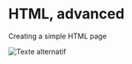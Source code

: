 # HTML, advanced
Creating a simple HTML page

![Texte alternatif]([image.png](https://s3.eu-west-3.amazonaws.com/hbtn.intranet/uploads/medias/2021/4/97c8976d2ff5ff1871d7a0815b72773379df6acb.jpg?X-Amz-Algorithm=AWS4-HMAC-SHA256&X-Amz-Credential=AKIA4MYA5JM5DUTZGMZG%2F20231204%2Feu-west-3%2Fs3%2Faws4_request&X-Amz-Date=20231204T134208Z&X-Amz-Expires=86400&X-Amz-SignedHeaders=host&X-Amz-Signature=d7d9baf6eae7c10f18fe33cb7777a646b731249347146b5623d06b5006b5774c)https://s3.eu-west-3.amazonaws.com/hbtn.intranet/uploads/medias/2021/4/97c8976d2ff5ff1871d7a0815b72773379df6acb.jpg?X-Amz-Algorithm=AWS4-HMAC-SHA256&X-Amz-Credential=AKIA4MYA5JM5DUTZGMZG%2F20231204%2Feu-west-3%2Fs3%2Faws4_request&X-Amz-Date=20231204T134208Z&X-Amz-Expires=86400&X-Amz-SignedHeaders=host&X-Amz-Signature=d7d9baf6eae7c10f18fe33cb7777a646b731249347146b5623d06b5006b5774c "Le titre de mon image")
